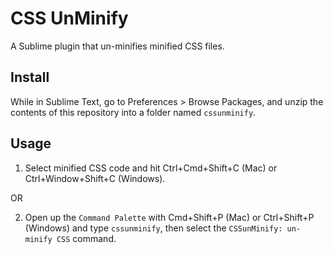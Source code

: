 # CSS UnMinify

A Sublime plugin that un-minifies minified CSS files.

## Install

While in Sublime Text, go to Preferences > Browse Packages, and unzip the contents of this repository into a folder named `cssunminify`.

## Usage

1. Select minified CSS code and hit Ctrl+Cmd+Shift+C (Mac) or Ctrl+Window+Shift+C (Windows). 

OR

2. Open up the `Command Palette` with Cmd+Shift+P (Mac) or Ctrl+Shift+P (Windows) and type `cssunminify`, then select the `CSSunMinify: un-minify CSS` command.

